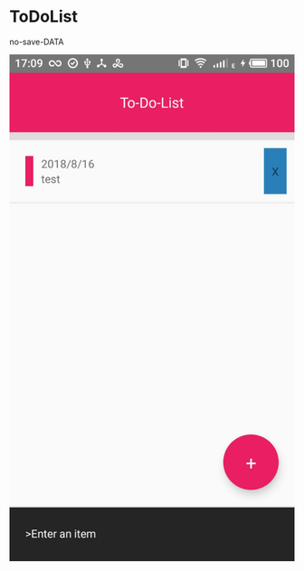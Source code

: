 # ToDoList

no-save-DATA

![image](https://github.com/DesmoKitsor/ToDoList/blob/master/screenshot/S80816-170940.jpg)
